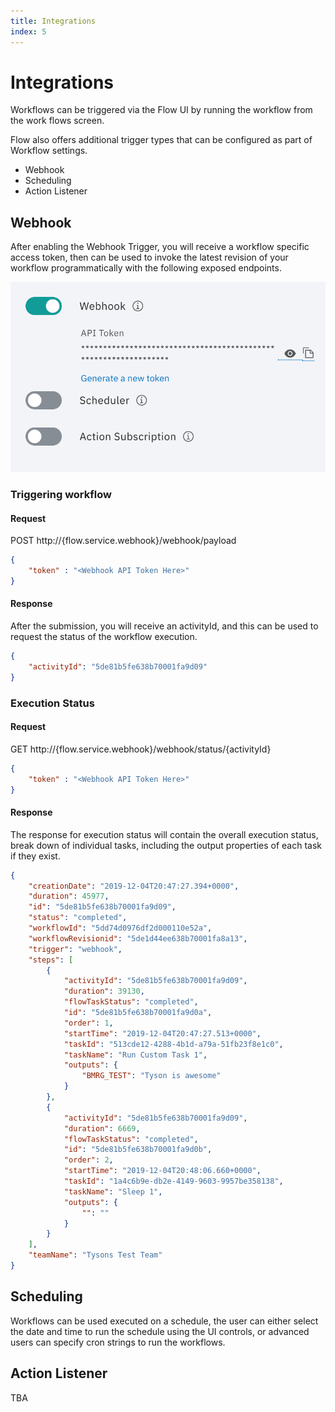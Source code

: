 ```yaml
---
title: Integrations
index: 5
---
```


# Integrations

Workflows can be triggered via the Flow UI by running the workflow from the work flows screen.

Flow also offers additional trigger types that can be configured as part of Workflow settings.

* Webhook
* Scheduling
* Action Listener

## Webhook

After enabling the Webhook Trigger, you will receive a workflow specific access token, then can be used to invoke the latest revision of your workflow programmatically with the following exposed endpoints.

![Webhook Triggers](./assets/img/webhook-trigger.png)

### Triggering workflow

#### Request

POST http://{flow.service.webhook}/webhook/payload

```json
{
	"token" : "<Webhook API Token Here>"
}
```

#### Response

After the submission, you will receive an activityId, and this can be used to request the status of the workflow execution.

```json
{
    "activityId": "5de81b5fe638b70001fa9d09"
}
```

### Execution Status

#### Request

GET http://{flow.service.webhook}/webhook/status/{activityId}


```json
{
	"token" : "<Webhook API Token Here>"
}
```

#### Response

The response for execution status will contain the overall execution status, break down of individual tasks, including the output properties of each task if they exist.

```json
{
    "creationDate": "2019-12-04T20:47:27.394+0000",
    "duration": 45977,
    "id": "5de81b5fe638b70001fa9d09",
    "status": "completed",
    "workflowId": "5dd74d0976df2d000110e52a",
    "workflowRevisionid": "5de1d44ee638b70001fa8a13",
    "trigger": "webhook",
    "steps": [
        {
            "activityId": "5de81b5fe638b70001fa9d09",
            "duration": 39130,
            "flowTaskStatus": "completed",
            "id": "5de81b5fe638b70001fa9d0a",
            "order": 1,
            "startTime": "2019-12-04T20:47:27.513+0000",
            "taskId": "513cde12-4288-4b1d-a79a-51fb23f8e1c0",
            "taskName": "Run Custom Task 1",
            "outputs": {
                "BMRG_TEST": "Tyson is awesome"
            }
        },
        {
            "activityId": "5de81b5fe638b70001fa9d09",
            "duration": 6669,
            "flowTaskStatus": "completed",
            "id": "5de81b5fe638b70001fa9d0b",
            "order": 2,
            "startTime": "2019-12-04T20:48:06.660+0000",
            "taskId": "1a4c6b9e-db2e-4149-9603-9957be358138",
            "taskName": "Sleep 1",
            "outputs": {
                "": ""
            }
        }
    ],
    "teamName": "Tysons Test Team"
}
```
## Scheduling
Workflows can be used executed on a schedule, the user can either select the date and time to run the schedule using the UI controls, or advanced users can specify cron strings to run the workflows.

## Action Listener

TBA
